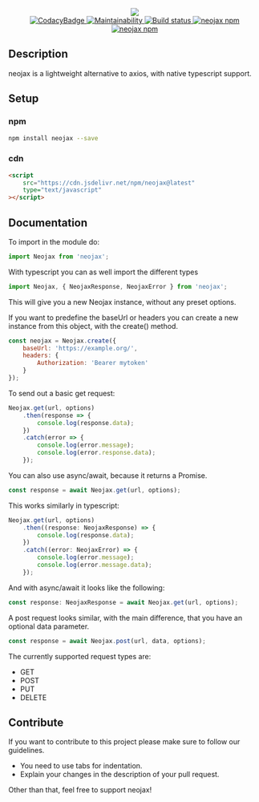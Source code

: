 <p align="center">
<img src="https://i.imgur.com/SjvwtGV.png" style="max-width: 500px;"/><br />
<a href="https://www.codacy.com/manual/Keimeno/neojax?utm_source=github.com&utm_medium=referral&utm_content=Keimeno/neojax&utm_campaign=Badge_Grade">
<img src="https://api.codacy.com/project/badge/Grade/2964d5b17a2c4bf8957bc205160157ae" alt="CodacyBadge" />
</a>
<a href="https://api.codeclimate.com/v1/badges/fc83b2376da001e0df6b/maintainability">
<img src="https://api.codeclimate.com/v1/badges/fc83b2376da001e0df6b/maintainability" alt="Maintainability" />
</a>
<a href="https://travis-ci.com/Keimeno/neojax">
<img src="https://travis-ci.com/Keimeno/neojax.svg?branch=develop" alt="Build status" />
</a>
<a href="https://npmjs.com/package/neojax">
<img src="https://img.shields.io/npm/l/neojax.svg" alt="neojax npm" />
</a>
<a href="https://npmjs.com/package/neojax">
<img src="https://img.shields.io/npm/v/neojax.svg" alt="neojax npm" />
</a>
</p>

## Description

neojax is a lightweight alternative to axios, with native typescript support.

## Setup

### npm

```bash
npm install neojax --save
```

### cdn

```html
<script
	src="https://cdn.jsdelivr.net/npm/neojax@latest"
	type="text/javascript"
></script>
```

## Documentation

To import in the module do:

```javascript
import Neojax from 'neojax';
```

With typescript you can as well import the different types

```typescript
import Neojax, { NeojaxResponse, NeojaxError } from 'neojax';
```

This will give you a new Neojax instance, without any preset options.

If you want to predefine the baseUrl or headers you can create a new instance from this object, with the create() method.

```javascript
const neojax = Neojax.create({
	baseUrl: 'https://example.org/',
	headers: {
		Authorization: 'Bearer mytoken'
	}
});
```

To send out a basic get request:

```javascript
Neojax.get(url, options)
	.then(response => {
		console.log(response.data);
	})
	.catch(error => {
		console.log(error.message);
		console.log(error.response.data);
	});
```

You can also use async/await, because it returns a Promise.

```javascript
const response = await Neojax.get(url, options);
```

This works similarly in typescript:

```typescript
Neojax.get(url, options)
	.then((response: NeojaxResponse) => {
		console.log(response.data);
	})
	.catch((error: NeojaxError) => {
		console.log(error.message);
		console.log(error.message.data);
	});
```

And with async/await it looks like the following:

```typescript
const response: NeojaxResponse = await Neojax.get(url, options);
```

A post request looks similar, with the main difference, that you have an optional data parameter.

```javascript
const response = await Neojax.post(url, data, options);
```

The currently supported request types are:

-   GET
-   POST
-   PUT
-   DELETE

## Contribute

If you want to contribute to this project please make sure to follow our guidelines.

-   You need to use tabs for indentation.
-   Explain your changes in the description of your pull request.

Other than that, feel free to support neojax!
